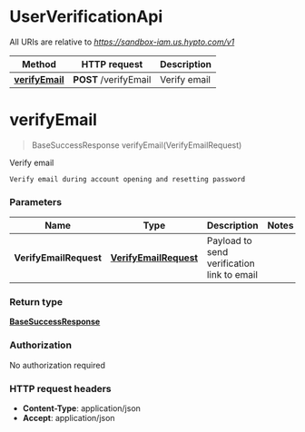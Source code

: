 # UserVerificationApi

All URIs are relative to *https://sandbox-iam.us.hypto.com/v1*

Method | HTTP request | Description
------------- | ------------- | -------------
[**verifyEmail**](UserVerificationApi.md#verifyEmail) | **POST** /verifyEmail | Verify email


<a name="verifyEmail"></a>
# **verifyEmail**
> BaseSuccessResponse verifyEmail(VerifyEmailRequest)

Verify email

    Verify email during account opening and resetting password

### Parameters

Name | Type | Description  | Notes
------------- | ------------- | ------------- | -------------
 **VerifyEmailRequest** | [**VerifyEmailRequest**](../Models/VerifyEmailRequest.md)| Payload to send verification link to email |

### Return type

[**BaseSuccessResponse**](../Models/BaseSuccessResponse.md)

### Authorization

No authorization required

### HTTP request headers

- **Content-Type**: application/json
- **Accept**: application/json

